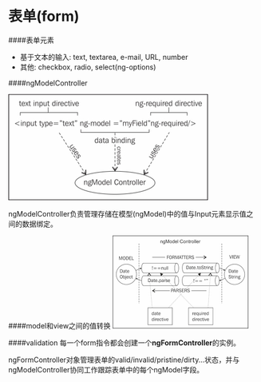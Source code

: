 # 表单(form)

####表单元素
* 基于文本的输入: text, textarea, e-mail, URL, number
* 其他: checkbox, radio, select(ng-options)

####ngModelController

![](ngModel.jpg)

ngModelController负责管理存储在模型(ngModel)中的值与Input元素显示值之间的数据绑定。

####model和view之间的值转换
![](ngModel2.png)

####validation
每一个form指令都会创建一个**ngFormController**的实例。

ngFormController对象管理表单的valid/invalid/pristine/dirty...状态，并与ngModelController协同工作跟踪表单中的每个ngModel字段。


